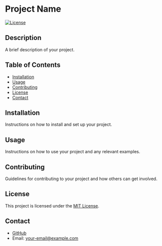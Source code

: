 # Project Name

[![License](https://img.shields.io/badge/license-MIT-blue.svg)](https://opensource.org/licenses/MIT)

## Description

A brief description of your project.

## Table of Contents

- [Installation](#installation)
- [Usage](#usage)
- [Contributing](#contributing)
- [License](#license)
- [Contact](#contact)

## Installation

Instructions on how to install and set up your project.

## Usage

Instructions on how to use your project and any relevant examples.

## Contributing

Guidelines for contributing to your project and how others can get involved.

## License

This project is licensed under the [MIT License](https://opensource.org/licenses/MIT).

## Contact

- [GitHub](https://github.com/your-username)
- Email: your-email@example.com